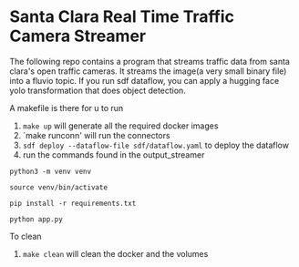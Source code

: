 # Santa Clara Real Time Traffic Camera Streamer
The following repo contains a program that streams traffic data from santa clara's open traffic cameras. It streams the image(a very small binary file) into a fluvio topic. If you run sdf dataflow, you can apply a hugging face yolo transformation that does object detection. 

A makefile is there for u to run 
1. `make up` will generate all the required docker images
2. `make runconn' will run the connectors
3. `sdf deploy --dataflow-file sdf/dataflow.yaml` to deploy the dataflow
4. run the commands found in the output_streamer
```
python3 -m venv venv

source venv/bin/activate

pip install -r requirements.txt

python app.py
```

To clean
1. `make clean` will clean the docker and the volumes



